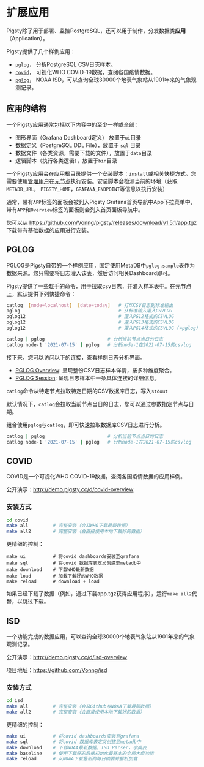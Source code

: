 # 扩展应用

Pigsty除了用于部署、监控PostgreSQL，还可以用于制作，分发数据类**应用**（Application）。

Pigsty提供了几个样例应用：

* [`pglog`](#PGLOG)， 分析PostgreSQL CSV日志样本。
* [`covid`](#COVID)， 可视化WHO COVID-19数据，查阅各国疫情数据。
* [`pglog`](#ISD)， NOAA ISD，可以查询全球30000个地表气象站从1901年来的气象观测记录。



## 应用的结构

一个Pigsty应用通常包括以下内容中的至少一样或全部：

* 图形界面（Grafana Dashboard定义） 放置于`ui`目录
* 数据定义（PostgreSQL DDL File），放置于 `sql` 目录
* 数据文件（各类资源，需要下载的文件），放置于`data`目录
* 逻辑脚本（执行各类逻辑），放置于`bin`目录

一个Pigsty应用会在应用根目录提供一个安装脚本：`install`或相关快捷方式。您需要使用[管理用户](d-prepare.md#管理应用置备)在[元节点](d-prepare.md#元节点置备)执行安装。安装脚本会检测当前的环境（获取 `METADB_URL`， `PIGSTY_HOME`，`GRAFANA_ENDPOINT`等信息以执行安装）

通常，带有`APP`标签的面板会被列入Pigsty Grafana首页导航中App下拉菜单中，带有`APP`和`Overview`标签的面板则会列入首页面板导航中。

您可以从 https://github.com/Vonng/pigsty/releases/download/v1.5.1/app.tgz 下载带有基础数据的应用进行安装。







## PGLOG

PGLOG是Pigsty自带的一个样例应用，固定使用MetaDB中`pglog.sample`表作为数据来源。您只需要将日志灌入该表，然后访问相关Dashboard即可。

Pigsty提供了一些趁手的命令，用于拉取csv日志，并灌入样本表中。在元节点上，默认提供下列快捷命令：

```bash
catlog  [node=localhost]  [date=today]   # 打印CSV日志到标准输出
pglog                                    # 从标准输入灌入CSVLOG
pglog12                                  # 灌入PG12格式的CSVLOG
pglog12                                  # 灌入PG13格式的CSVLOG
pglog12                                  # 灌入PG14格式的CSVLOG (=pglog)

catlog | pglog                       # 分析当前节点当日的日志
catlog node-1 '2021-07-15' | pglog   # 分析node-1在2021-07-15的csvlog
```

接下来，您可以访问以下的连接，查看样例日志分析界面。

  * [PGLOG Overview](http://demo.pigsty.cc/d/pglog-overview):  呈现整份CSV日志样本详情，按多种维度聚合。
  * [PGLOG Session](http://demo.pigsty.cc/d/pglog-session):  呈现日志样本中一条具体连接的详细信息。



`catlog`命令从特定节点拉取特定日期的CSV数据库日志，写入`stdout`

默认情况下，`catlog`会拉取当前节点当日的日志，您可以通过参数指定节点与日期。

组合使用`pglog`与`catlog`，即可快速拉取数据库CSV日志进行分析。

```bash
catlog | pglog                       # 分析当前节点当日的日志
catlog node-1 '2021-07-15' | pglog   # 分析node-1在2021-07-15的csvlog
```







## COVID

COVID是一个可视化WHO COVID-19数据，查阅各国疫情数据的应用样例。

公开演示：http://demo.pigsty.cc/d/covid-overview 

### 安装方式

```bash
cd covid
make all         # 完整安装（会从WHO下载最新数据）
make all2        # 完整安装（会直接使用本地下载好的数据）
```

更精细的控制：

```
make ui          # 将covid dashboards安装至grafana
make sql         # 将covid 数据库表定义创建至metadb中
make download    # 下载WHO最新数据
make load        # 加载下载好的WHO数据
make reload      # download + load
```

如果已经下载了数据（例如，通过下载app.tgz获得应用程序），运行`make all2`代替，以跳过下载。







## ISD

一个功能完成的数据应用，可以查询全球30000个地表气象站从1901年来的气象观测记录。

公开演示：http://demo.pigsty.cc/d/isd-overview

项目地址：https://github.com/Vonng/isd

### 安装方式

```bash
cd isd
make all         # 完整安装（会从Github与NOAA下载最新数据）
make all2        # 完整安装（会直接使用本地下载好的数据）
```

更精细的控制：

```bash
make ui          # 将covid dashboards安装至grafana
make sql         # 将covid 数据库表定义创建至metadb中
make download    # 下载NOAA最新数据，ISD Parser，字典表
make baseline    # 使用下载好的数据初始化最基本的全局大盘功能
make reload      # 从NOAA下载最新的每日摘要并解析加载
```

